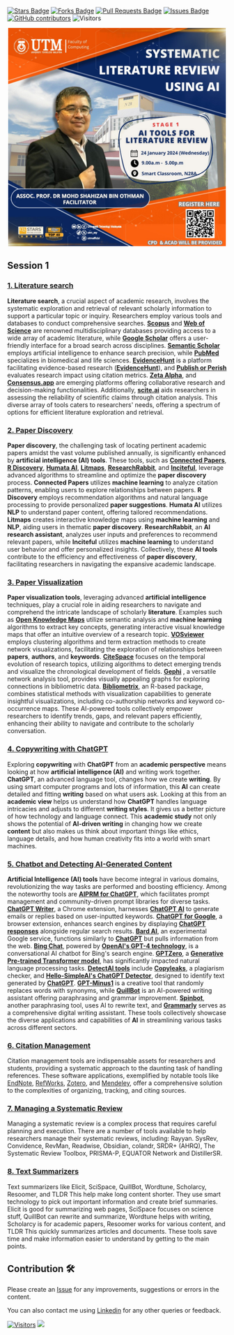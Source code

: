 <a href="https://github.com/drshahizan/SLR-FC/stargazers"><img src="https://img.shields.io/github/stars/drshahizan/SLR-FC" alt="Stars Badge"/></a>
<a href="https://github.com/drshahizan/SLR-FC/network/members"><img src="https://img.shields.io/github/forks/drshahizan/SLR-FC" alt="Forks Badge"/></a>
<a href="https://github.com/drshahizan/SLR-FC"><img src="https://img.shields.io/github/issues-pr/drshahizan/SLR-FC" alt="Pull Requests Badge"/></a>
<a href="https://github.com/drshahizan/SLR-FC/issues"><img src="https://img.shields.io/github/issues/drshahizan/SLR-FC" alt="Issues Badge"/></a>
<a href="https://github.com/drshahizan/SLR-FC/graphs/contributors"><img alt="GitHub contributors" src="https://img.shields.io/github/contributors/drshahizan/SLR-FC?color=2b9348"></a>
![Visitors](https://api.visitorbadge.io/api/visitors?path=https%3A%2F%2Fgithub.com%2Fdrshahizan%2FSLR-FC&labelColor=%23d9e3f0&countColor=%23697689&style=flat)

<p align="center">
<img src="/images/ai%20tools.jpeg"  height="500" />
</p>

## Session 1
### [1. Literature search](./s1-lit-search.md)
**Literature search**, a crucial aspect of academic research, involves the systematic exploration and retrieval of relevant scholarly information to support a particular topic or inquiry. Researchers employ various tools and databases to conduct comprehensive searches. [**Scopus**](https://www.scopus.com/home.uri) and [**Web of Science**](https://www.webofscience.com/) are renowned multidisciplinary databases providing access to a wide array of academic literature, while [**Google Scholar**](https://scholar.google.com/) offers a user-friendly interface for a broad search across disciplines. [**Semantic Scholar**](https://www.semanticscholar.org/) employs artificial intelligence to enhance search precision, while [**PubMed**](https://pubmed.ncbi.nlm.nih.gov/) specializes in biomedical and life sciences. [**EvidenceHunt**](pubmed/evidence-hunt.md) is a platform facilitating evidence-based research ([**EvidenceHunt**](https://evidencehunt.com/)), and [**Publish or Perish**](https://harzing.com/resources/publish-or-perish) evaluates research impact using citation metrics. [**Zeta Alpha**](https://search.zeta-alpha.com/), and [**Consensus.app**](https://consensus.app/) are emerging platforms offering collaborative research and decision-making functionalities. Additionally, [**scite.ai**](https://scite.ai/) aids researchers in assessing the reliability of scientific claims through citation analysis. This diverse array of tools caters to researchers' needs, offering a spectrum of options for efficient literature exploration and retrieval.

### [2. Paper Discovery](./s1-discovery.md)
**Paper discovery**, the challenging task of locating pertinent academic papers amidst the vast volume published annually, is significantly enhanced by **artificial intelligence (AI) tools**. These tools, such as [**Connected Papers**](https://www.connectedpapers.com/), [**R Discovery**](https://rdiscovery.com/), [**Humata AI**](https://www.humata.ai/), [**Litmaps**](https://litmaps.co/), [**ResearchRabbit**](https://www.researchrabbit.ai/), and [**Inciteful**](https://inciteful.com/), leverage advanced algorithms to streamline and optimize the **paper discovery** process. **Connected Papers** utilizes **machine learning** to analyze citation patterns, enabling users to explore relationships between papers. **R Discovery** employs recommendation algorithms and natural language processing to provide personalized **paper suggestions**. **Humata AI** utilizes **NLP** to understand paper content, offering tailored recommendations. **Litmaps** creates interactive knowledge maps using **machine learning** and **NLP**, aiding users in thematic **paper discovery**. **ResearchRabbit**, an **AI research assistant**, analyzes user inputs and preferences to recommend relevant papers, while **Inciteful** utilizes **machine learning** to understand user behavior and offer personalized insights. Collectively, these **AI tools** contribute to the efficiency and effectiveness of **paper discovery**, facilitating researchers in navigating the expansive academic landscape.

### [3. Paper Visualization](./s1-visualization.md)
**Paper visualization tools**, leveraging advanced **artificial intelligence** techniques, play a crucial role in aiding researchers to navigate and comprehend the intricate landscape of scholarly **literature**. Examples such as [**Open Knowledge Maps**](https://openknowledgemaps.org/) utilize semantic analysis and **machine learning** algorithms to extract key concepts, generating interactive visual knowledge maps that offer an intuitive overview of a research topic. [**VOSviewer**](https://www.vosviewer.com/) employs clustering algorithms and term extraction methods to create network visualizations, facilitating the exploration of relationships between **papers**, **authors**, and **keywords**. [**CiteSpace**](http://cluster.cis.drexel.edu/~cchen/citespace/) focuses on the temporal evolution of research topics, utilizing algorithms to detect emerging trends and visualize the chronological development of fields. [**Gephi**](https://gephi.org/) , a versatile network analysis tool, provides visually appealing graphs for exploring connections in bibliometric data. [**Bibliometrix**](https://bibliometrix.org/), an R-based package, combines statistical methods with visualization capabilities to generate insightful visualizations, including co-authorship networks and keyword co-occurrence maps. These AI-powered tools collectively empower researchers to identify trends, gaps, and relevant papers efficiently, enhancing their ability to navigate and contribute to the scholarly conversation.

### [4. Copywriting with ChatGPT](./s1-copywriting.md)
Exploring **copywriting** with **ChatGPT** from an **academic perspective** means looking at how **artificial intelligence (AI)** and writing work together. **ChatGPT**, an advanced language tool, changes how we create **writing**. By using smart computer programs and lots of information, this **AI** can create detailed and fitting **writing** based on what users ask. Looking at this from an **academic view** helps us understand how **ChatGPT** handles language intricacies and adjusts to different **writing styles**. It gives us a better picture of how technology and language connect. This **academic study** not only shows the potential of **AI-driven writing** in changing how we create **content** but also makes us think about important things like ethics, language details, and how human creativity fits into a world with smart machines.

### [5. Chatbot and Detecting AI-Generated Content](./s1-chatbot.md)
**Artificial Intelligence (AI) tools** have become integral in various domains, revolutionizing the way tasks are performed and boosting efficiency. Among the noteworthy tools are [**AIPRM for ChatGPT**](https://www.aiprm.com/), which facilitates prompt management and community-driven prompt libraries for diverse tasks. [**ChatGPT Writer**](https://chatgptwriter.ai/), a Chrome extension, harnesses [**ChatGPT AI**](https://chatgpt.com/) to generate emails or replies based on user-inputted keywords. [**ChatGPT for Google**](https://chatgpt4google.com/), a browser extension, enhances search engines by displaying [**ChatGPT responses**](https://chatgpt.com/) alongside regular search results. [**Bard AI**](https://bard.google.com/chat), an experimental Google service, functions similarly to [**ChatGPT**](https://chatgpt.com/) but pulls information from the web. [**Bing Chat**](https://www.microsoft.com/en-us/edge/features/bing-chat), powered by [**OpenAI's GPT-4 technology**](https://openai.com/), is a conversational AI chatbot for Bing's search engine. [**GPTZero**](https://gptzero.me/), a [**Generative Pre-trained Transformer model**](https://www.openai.com/), has significantly impacted natural language processing tasks. [**DetectAI tools**](https://copyleaks.com/ai-content-detector) include [**Copyleaks**](https://copyleaks.com/ai-content-detector), a plagiarism checker, and [**Hello-SimpleAI's ChatGPT Detector**](https://copyleaks.com/ai-content-detector), designed to identify text generated by [**ChatGPT**](https://chatgpt.com/). [**GPT-Minus1**](https://www.gptminus1.com/) is a creative tool that randomly replaces words with synonyms, while [**QuillBot**](https://quillbot.com/) is an AI-powered writing assistant offering paraphrasing and grammar improvement. [**Spinbot**](https://spinbot.com/), another paraphrasing tool, uses AI to rewrite text, and [**Grammarly**](https://www.grammarly.com/) serves as a comprehensive digital writing assistant. These tools collectively showcase the diverse applications and capabilities of **AI** in streamlining various tasks across different sectors.

### [6. Citation Management](./s1-citation.md)
Citation management tools are indispensable assets for researchers and students, providing a systematic approach to the daunting task of handling references. These software applications, exemplified by notable tools like [EndNote](https://endnote.com/), [RefWorks](https://www.refworks.com/), [Zotero](https://www.zotero.org/), and [Mendeley](https://www.mendeley.com/), offer a comprehensive solution to the complexities of organizing, tracking, and citing sources. 

### [7. Managing a Systematic Review](./s1-systematic-review.md)
Managing a systematic review is a complex process that requires careful planning and execution. There are a number of tools available to help researchers manage their systematic reviews, including: Rayyan. SysRev, Convidence, RevMan, Readwise, Obsidian, colandr, SRDR+ (AHRQ), The Systematic Review Toolbox, PRISMA-P, EQUATOR Network and DistillerSR.

### [8. Text Summarizers](./s1-summarizers.md)
Text summarizers like Elicit, SciSpace, QuillBot, Wordtune, Scholarcy, Resoomer, and TLDR This help make long content shorter. They use smart technology to pick out important information and create brief summaries. Elicit is good for summarizing web pages, SciSpace focuses on science stuff, QuillBot can rewrite and summarize, Wordtune helps with writing, Scholarcy is for academic papers, Resoomer works for various content, and TLDR This quickly summarizes articles and documents. These tools save time and make information easier to understand by getting to the main points.

## Contribution 🛠️
Please create an [Issue](https://github.com/drshahizan/SLR-FC/issues) for any improvements, suggestions or errors in the content.

You can also contact me using [Linkedin](https://www.linkedin.com/in/drshahizan/) for any other queries or feedback.

[![Visitors](https://api.visitorbadge.io/api/visitors?path=https%3A%2F%2Fgithub.com%2Fdrshahizan&labelColor=%23697689&countColor=%23555555&style=plastic)](https://visitorbadge.io/status?path=https%3A%2F%2Fgithub.com%2Fdrshahizan)
![](https://hit.yhype.me/github/profile?user_id=81284918)
